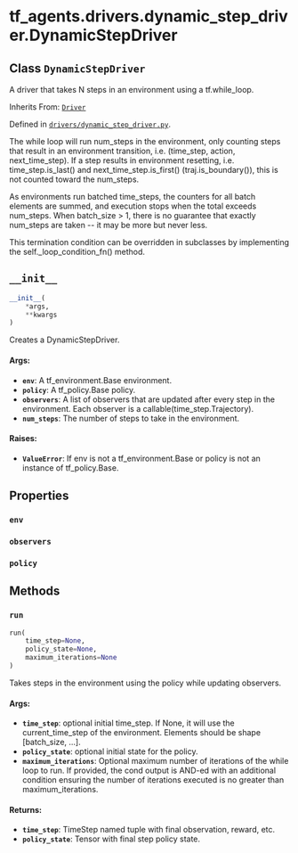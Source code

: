 <div itemscope itemtype="http://developers.google.com/ReferenceObject">
<meta itemprop="name" content="tf_agents.drivers.dynamic_step_driver.DynamicStepDriver" />
<meta itemprop="path" content="Stable" />
<meta itemprop="property" content="env"/>
<meta itemprop="property" content="observers"/>
<meta itemprop="property" content="policy"/>
<meta itemprop="property" content="__init__"/>
<meta itemprop="property" content="run"/>
</div>

# tf_agents.drivers.dynamic_step_driver.DynamicStepDriver

## Class `DynamicStepDriver`

A driver that takes N steps in an environment using a tf.while_loop.

Inherits From: [`Driver`](../../../tf_agents/drivers/driver/Driver.md)



Defined in [`drivers/dynamic_step_driver.py`](https://github.com/tensorflow/agents/tree/master/tf_agents/drivers/dynamic_step_driver.py).

<!-- Placeholder for "Used in" -->

The while loop will run num_steps in the environment, only counting steps that
result in an environment transition, i.e. (time_step, action, next_time_step).
If a step results in environment resetting, i.e. time_step.is_last() and
next_time_step.is_first() (traj.is_boundary()), this is not counted toward the
num_steps.

As environments run batched time_steps, the counters for all batch elements
are summed, and execution stops when the total exceeds num_steps. When
batch_size > 1, there is no guarantee that exactly num_steps are taken -- it
may be more but never less.

This termination condition can be overridden in subclasses by implementing the
self._loop_condition_fn() method.

<h2 id="__init__"><code>__init__</code></h2>

``` python
__init__(
    *args,
    **kwargs
)
```

Creates a DynamicStepDriver.

#### Args:

* <b>`env`</b>: A tf_environment.Base environment.
* <b>`policy`</b>: A tf_policy.Base policy.
* <b>`observers`</b>: A list of observers that are updated after every step in
    the environment. Each observer is a callable(time_step.Trajectory).
* <b>`num_steps`</b>: The number of steps to take in the environment.


#### Raises:

* <b>`ValueError`</b>:     If env is not a tf_environment.Base or policy is not an instance of
    tf_policy.Base.



## Properties

<h3 id="env"><code>env</code></h3>



<h3 id="observers"><code>observers</code></h3>



<h3 id="policy"><code>policy</code></h3>





## Methods

<h3 id="run"><code>run</code></h3>

``` python
run(
    time_step=None,
    policy_state=None,
    maximum_iterations=None
)
```

Takes steps in the environment using the policy while updating observers.

#### Args:

* <b>`time_step`</b>: optional initial time_step. If None, it will use the
    current_time_step of the environment. Elements should be shape
    [batch_size, ...].
* <b>`policy_state`</b>: optional initial state for the policy.
* <b>`maximum_iterations`</b>: Optional maximum number of iterations of the while
    loop to run. If provided, the cond output is AND-ed with an additional
    condition ensuring the number of iterations executed is no greater than
    maximum_iterations.


#### Returns:

* <b>`time_step`</b>: TimeStep named tuple with final observation, reward, etc.
* <b>`policy_state`</b>: Tensor with final step policy state.



